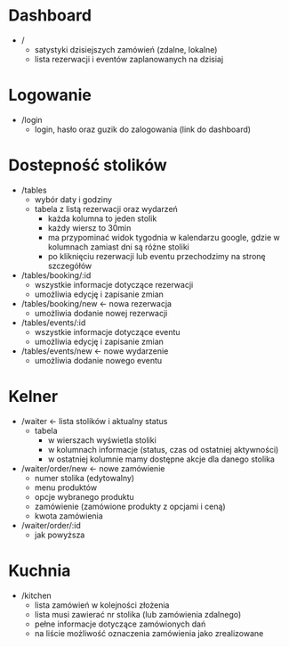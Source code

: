 # Dashboard

  - /
    - satystyki dzisiejszych zamówień (zdalne, lokalne)
    - lista rezerwacji i eventów zaplanowanych na dzisiaj

# Logowanie

  - /login
    - login, hasło oraz guzik do zalogowania (link do dashboard)

# Dostepność stolików

  - /tables
    - wybór daty i godziny
    - tabela z listą rezerwacji oraz wydarzeń
      - każda kolumna to jeden stolik
      - każdy wiersz to 30min
      - ma przypominać widok tygodnia w kalendarzu google, gdzie w kolumnach zamiast dni są różne stoliki
      - po kliknięciu rezerwacji lub eventu przechodzimy na stronę szczegółów
  - /tables/booking/:id
    - wszystkie informacje dotyczące rezerwacji
    - umożliwia edycję i zapisanie zmian
  - /tables/booking/new <- nowa rezerwacja
    - umożliwia dodanie nowej rezerwacji
  - /tables/events/:id
    - wszystkie informacje dotyczące eventu
    - umożliwia edycję i zapisanie zmian
  - /tables/events/new <- nowe wydarzenie
    - umożliwia dodanie nowego eventu

# Kelner

  - /waiter <- lista stolików i aktualny status
    - tabela
      - w wierszach wyświetla stoliki
      - w kolumnach informacje (status, czas od ostatniej aktywności)
      - w ostatniej kolumnie mamy dostępne akcje dla danego stolika
  - /waiter/order/new <- nowe zamówienie
    - numer stolika (edytowalny)
    - menu produktów
    - opcje wybranego produktu
    - zamówienie (zamówione produkty z opcjami i ceną)
    - kwota zamówienia
  - /waiter/order/:id
    - jak powyższa
# Kuchnia

  - /kitchen
    - lista zamówień w kolejności złożenia
    - lista musi zawierać nr stolika (lub zamówienia zdalnego)
    - pełne informacje dotyczące zamówionych dań
    - na liście możliwość oznaczenia zamówienia jako zrealizowane
